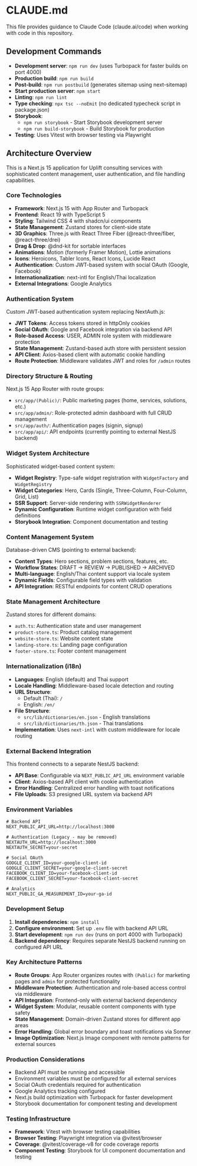 # CLAUDE.md

This file provides guidance to Claude Code (claude.ai/code) when working with code in this repository.

## Development Commands

- **Development server**: `npm run dev` (uses Turbopack for faster builds on port 4000)
- **Production build**: `npm run build`
- **Post-build**: `npm run postbuild` (generates sitemap using next-sitemap)
- **Start production server**: `npm start`
- **Linting**: `npm run lint`
- **Type checking**: `npx tsc --noEmit` (no dedicated typecheck script in package.json)
- **Storybook**: 
  - `npm run storybook` - Start Storybook development server
  - `npm run build-storybook` - Build Storybook for production
- **Testing**: Uses Vitest with browser testing via Playwright

## Architecture Overview

This is a Next.js 15 application for Uplift consulting services with sophisticated content management, user authentication, and file handling capabilities.

### Core Technologies
- **Framework**: Next.js 15 with App Router and Turbopack
- **Frontend**: React 19 with TypeScript 5
- **Styling**: Tailwind CSS 4 with shadcn/ui components
- **State Management**: Zustand stores for client-side state
- **3D Graphics**: Three.js with React Three Fiber (@react-three/fiber, @react-three/drei)
- **Drag & Drop**: @dnd-kit for sortable interfaces
- **Animations**: Motion (formerly Framer Motion), Lottie animations
- **Icons**: Heroicons, Tabler Icons, React Icons, Lucide React
- **Authentication**: Custom JWT-based system with social OAuth (Google, Facebook)
- **Internationalization**: next-intl for English/Thai localization
- **External Integrations**: Google Analytics

### Authentication System
Custom JWT-based authentication system replacing NextAuth.js:
- **JWT Tokens**: Access tokens stored in httpOnly cookies
- **Social OAuth**: Google and Facebook integration via backend API
- **Role-based Access**: USER, ADMIN role system with middleware protection
- **State Management**: Zustand-based auth store with persistent session
- **API Client**: Axios-based client with automatic cookie handling
- **Route Protection**: Middleware validates JWT and roles for `/admin` routes

### Directory Structure & Routing
Next.js 15 App Router with route groups:
- `src/app/(Public)/`: Public marketing pages (home, services, solutions, etc.)
- `src/app/admin/`: Role-protected admin dashboard with full CRUD management
- `src/app/auth/`: Authentication pages (signin, signup)
- `src/app/api/`: API endpoints (currently pointing to external NestJS backend)

### Widget System Architecture
Sophisticated widget-based content system:
- **Widget Registry**: Type-safe widget registration with `WidgetFactory` and `WidgetRegistry`
- **Widget Categories**: Hero, Cards (Single, Three-Column, Four-Column, Grid, List)
- **SSR Support**: Server-side rendering with `SSRWidgetRenderer`
- **Dynamic Configuration**: Runtime widget configuration with field definitions
- **Storybook Integration**: Component documentation and testing

### Content Management System
Database-driven CMS (pointing to external backend):
- **Content Types**: Hero sections, problem sections, features, etc.
- **Workflow States**: DRAFT → REVIEW → PUBLISHED → ARCHIVED
- **Multi-language**: English/Thai content support via locale system
- **Dynamic Fields**: Configurable field types with validation
- **API Integration**: RESTful endpoints for content CRUD operations

### State Management Architecture
Zustand stores for different domains:
- `auth.ts`: Authentication state and user management
- `product-store.ts`: Product catalog management
- `website-store.ts`: Website content state
- `landing-store.ts`: Landing page configuration
- `footer-store.ts`: Footer content management

### Internationalization (i18n)
- **Languages**: English (default) and Thai support
- **Locale Handling**: Middleware-based locale detection and routing
- **URL Structure**: 
  - Default (Thai): `/` 
  - English: `/en/`
- **File Structure**: 
  - `src/lib/dictionaries/en.json` - English translations
  - `src/lib/dictionaries/th.json` - Thai translations
- **Implementation**: Uses `next-intl` with custom middleware for locale routing

### External Backend Integration
This frontend connects to a separate NestJS backend:
- **API Base**: Configurable via `NEXT_PUBLIC_API_URL` environment variable
- **Client**: Axios-based API client with cookie authentication
- **Error Handling**: Centralized error handling with toast notifications
- **File Uploads**: S3 presigned URL system via backend API

### Environment Variables
```env
# Backend API
NEXT_PUBLIC_API_URL=http://localhost:3000

# Authentication (Legacy - may be removed)
NEXTAUTH_URL=http://localhost:3000
NEXTAUTH_SECRET=your-secret

# Social OAuth
GOOGLE_CLIENT_ID=your-google-client-id
GOOGLE_CLIENT_SECRET=your-google-client-secret
FACEBOOK_CLIENT_ID=your-facebook-client-id
FACEBOOK_CLIENT_SECRET=your-facebook-client-secret

# Analytics
NEXT_PUBLIC_GA_MEASUREMENT_ID=your-ga-id
```

### Development Setup
1. **Install dependencies**: `npm install`
2. **Configure environment**: Set up `.env` file with backend API URL
3. **Start development**: `npm run dev` (runs on port 4000 with Turbopack)
4. **Backend dependency**: Requires separate NestJS backend running on configured API URL

### Key Architecture Patterns
- **Route Groups**: App Router organizes routes with `(Public)` for marketing pages and `admin` for protected functionality
- **Middleware Protection**: Authentication and role-based access control via middleware
- **API Integration**: Frontend-only with external backend dependency
- **Widget System**: Modular, reusable content components with type safety
- **State Management**: Domain-driven Zustand stores for different app areas
- **Error Handling**: Global error boundary and toast notifications via Sonner
- **Image Optimization**: Next.js Image component with remote patterns for external sources

### Production Considerations
- Backend API must be running and accessible
- Environment variables must be configured for all external services
- Social OAuth credentials required for authentication
- Google Analytics tracking configured
- Next.js build optimization with Turbopack for faster development
- Storybook documentation for component testing and development

### Testing Infrastructure
- **Framework**: Vitest with browser testing capabilities
- **Browser Testing**: Playwright integration via @vitest/browser
- **Coverage**: @vitest/coverage-v8 for code coverage reports
- **Component Testing**: Storybook for UI component documentation and testing